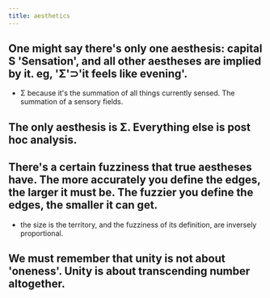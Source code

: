 ```yaml
---
title: aesthetics
---
```


## One might say there's only one aesthesis:  capital S 'Sensation', and all other aestheses are implied by it. eg, 'Σ'⊃'it feels like evening'. 
- Σ because it's the summation of all things currently sensed. The summation of a sensory fields.
## The only aesthesis is Σ. Everything else is post hoc analysis.
## There's a certain fuzziness that true aestheses have. The more accurately you define the edges, the larger it must be. The fuzzier you define the edges, the smaller it can get. 
- the size is the territory, and the fuzziness of its definition, are inversely proportional.
## We must remember that unity is not about 'oneness'. Unity is about transcending number altogether.
